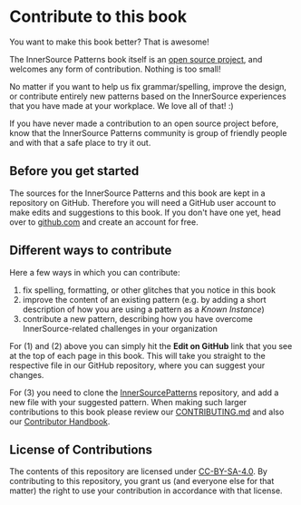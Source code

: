 # Contribute to this book

You want to make this book better? That is awesome!

The InnerSource Patterns book itself is an [open source project][repo], and welcomes any form of contribution. Nothing is too small!

No matter if you want to help us fix grammar/spelling, improve the design, or contribute entirely new patterns based on the InnerSource experiences that you have made at your workplace. We love all of that! :)

If you have never made a contribution to an open source project before, know that the InnerSource Patterns community is group of friendly people and with that a safe place to try it out.

## Before you get started

The sources for the InnerSource Patterns and this book are kept in a repository on GitHub. Therefore you will need a GitHub user account to make edits and  suggestions to this book. If you don't have one yet, head over to [github.com](https://github.com) and create an account for free.

## Different ways to contribute

Here a few ways in which you can contribute:

1. fix spelling, formatting, or other glitches that you notice in this book
2. improve the content of an existing pattern (e.g. by adding a short description of how you are using a pattern as a _Known Instance_)
3. contribute a new pattern, describing how you have overcome InnerSource-related challenges in your organization

For (1) and (2) above you can simply hit the **Edit on GitHub** link that you see at the top of each page in this book. This will take you straight to the respective file in our GitHub repository, where you can suggest your changes.

For (3) you need to clone the [InnerSourcePatterns][repo] repository, and add a new file with your suggested pattern. When making such larger contributions to this book please review our [CONTRIBUTING.md](../../CONTRIBUTING.md) and also our [Contributor Handbook](../../meta/contributor-handbook.md).

## License of Contributions

The contents of this repository are licensed under [CC-BY-SA-4.0](../../LICENSE.txt). By contributing to this repository, you grant us (and everyone else for that matter) the right to use your contribution in accordance with that license.

[repo]: https://github.com/InnerSourceCommons/InnerSourcePatterns
